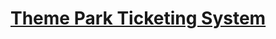 # [Theme Park Ticketing System](https://www.sourcecodester.com/php/14613/theme-park-ticketing-system-using-phpmysqli-source-code.html)
